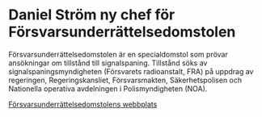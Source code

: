 # Daniel Ström ny chef för Försvarsunderrättelsedomstolen

Försvarsunderrättelsedomstolen är en specialdomstol som prövar ansökningar om tillstånd till signalspaning. Tillstånd söks av signalspaningsmyndigheten (Försvarets radioanstalt, FRA) på uppdrag av regeringen, Regeringskansliet, Försvarsmakten, Säkerhetspolisen och Nationella operativa avdelningen i Polismyndigheten (NOA).

[Försvarsunderrättelsedomstolens webbplats](https://www.undom.se/)
